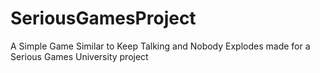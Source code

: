 # SeriousGamesProject
A Simple Game Similar to Keep Talking and Nobody Explodes made for a Serious Games University project
